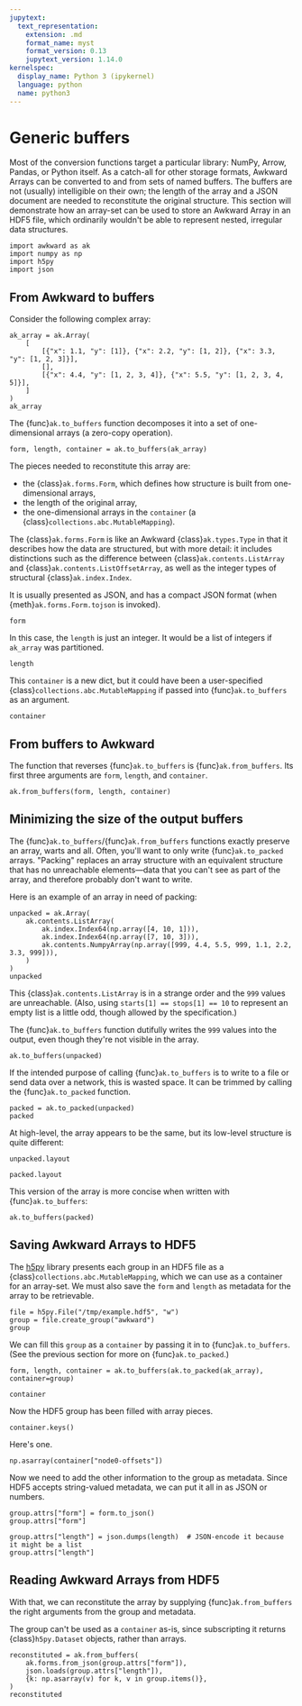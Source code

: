 ```yaml
---
jupytext:
  text_representation:
    extension: .md
    format_name: myst
    format_version: 0.13
    jupytext_version: 1.14.0
kernelspec:
  display_name: Python 3 (ipykernel)
  language: python
  name: python3
---
```


Generic buffers
===============

Most of the conversion functions target a particular library: NumPy, Arrow, Pandas, or Python itself. As a catch-all for other storage formats, Awkward Arrays can be converted to and from sets of named buffers. The buffers are not (usually) intelligible on their own; the length of the array and a JSON document are needed to reconstitute the original structure. This section will demonstrate how an array-set can be used to store an Awkward Array in an HDF5 file, which ordinarily wouldn't be able to represent nested, irregular data structures.

```{code-cell} ipython3
import awkward as ak
import numpy as np
import h5py
import json
```

From Awkward to buffers
-----------------------

Consider the following complex array:

```{code-cell} ipython3
ak_array = ak.Array(
    [
        [{"x": 1.1, "y": [1]}, {"x": 2.2, "y": [1, 2]}, {"x": 3.3, "y": [1, 2, 3]}],
        [],
        [{"x": 4.4, "y": [1, 2, 3, 4]}, {"x": 5.5, "y": [1, 2, 3, 4, 5]}],
    ]
)
ak_array
```

The {func}`ak.to_buffers` function decomposes it into a set of one-dimensional arrays (a zero-copy operation).

```{code-cell} ipython3
form, length, container = ak.to_buffers(ak_array)
```

The pieces needed to reconstitute this array are:

   * the {class}`ak.forms.Form`, which defines how structure is built from one-dimensional arrays,
   * the length of the original array,
   * the one-dimensional arrays in the `container` (a {class}`collections.abc.MutableMapping`).

The {class}`ak.forms.Form` is like an Awkward {class}`ak.types.Type` in that it describes how the data are structured, but with more detail: it includes distinctions such as the difference between {class}`ak.contents.ListArray` and {class}`ak.contents.ListOffsetArray`, as well as the integer types of structural {class}`ak.index.Index`.

It is usually presented as JSON, and has a compact JSON format (when {meth}`ak.forms.Form.tojson` is invoked).

```{code-cell} ipython3
form
```

In this case, the `length` is just an integer. It would be a list of integers if `ak_array` was partitioned.

```{code-cell} ipython3
length
```

This `container` is a new dict, but it could have been a user-specified {class}`collections.abc.MutableMapping` if passed into {func}`ak.to_buffers` as an argument.

```{code-cell} ipython3
container
```

From buffers to Awkward
-----------------------

The function that reverses {func}`ak.to_buffers` is {func}`ak.from_buffers`. Its first three arguments are `form`, `length`, and `container`.

```{code-cell} ipython3
ak.from_buffers(form, length, container)
```

Minimizing the size of the output buffers
-----------------------------------------

The {func}`ak.to_buffers`/{func}`ak.from_buffers` functions exactly preserve an array, warts and all. Often, you'll want to only write {func}`ak.to_packed` arrays. "Packing" replaces an array structure with an equivalent structure that has no unreachable elements—data that you can't see as part of the array, and therefore probably don't want to write.

Here is an example of an array in need of packing:

```{code-cell} ipython3
unpacked = ak.Array(
    ak.contents.ListArray(
        ak.index.Index64(np.array([4, 10, 1])),
        ak.index.Index64(np.array([7, 10, 3])),
        ak.contents.NumpyArray(np.array([999, 4.4, 5.5, 999, 1.1, 2.2, 3.3, 999])),
    )
)
unpacked
```

This {class}`ak.contents.ListArray` is in a strange order and the `999` values are unreachable. (Also, using `starts[1] == stops[1] == 10` to represent an empty list is a little odd, though allowed by the specification.)

The {func}`ak.to_buffers` function dutifully writes the `999` values into the output, even though they're not visible in the array.

```{code-cell} ipython3
ak.to_buffers(unpacked)
```

If the intended purpose of calling {func}`ak.to_buffers` is to write to a file or send data over a network, this is wasted space. It can be trimmed by calling the {func}`ak.to_packed` function.

```{code-cell} ipython3
packed = ak.to_packed(unpacked)
packed
```

At high-level, the array appears to be the same, but its low-level structure is quite different:

```{code-cell} ipython3
unpacked.layout
```

```{code-cell} ipython3
packed.layout
```

This version of the array is more concise when written with {func}`ak.to_buffers`:

```{code-cell} ipython3
ak.to_buffers(packed)
```

Saving Awkward Arrays to HDF5
-----------------------------

The [h5py](https://www.h5py.org/) library presents each group in an HDF5 file as a {class}`collections.abc.MutableMapping`, which we can use as a container for an array-set. We must also save the `form` and `length` as metadata for the array to be retrievable.

```{code-cell} ipython3
file = h5py.File("/tmp/example.hdf5", "w")
group = file.create_group("awkward")
group
```

We can fill this `group` as a `container` by passing it in to {func}`ak.to_buffers`. (See the previous section for more on {func}`ak.to_packed`.)

```{code-cell} ipython3
form, length, container = ak.to_buffers(ak.to_packed(ak_array), container=group)
```

```{code-cell} ipython3
container
```

Now the HDF5 group has been filled with array pieces.

```{code-cell} ipython3
container.keys()
```

Here's one.

```{code-cell} ipython3
np.asarray(container["node0-offsets"])
```

Now we need to add the other information to the group as metadata. Since HDF5 accepts string-valued metadata, we can put it all in as JSON or numbers.

```{code-cell} ipython3
group.attrs["form"] = form.to_json()
group.attrs["form"]
```

```{code-cell} ipython3
group.attrs["length"] = json.dumps(length)  # JSON-encode it because it might be a list
group.attrs["length"]
```

Reading Awkward Arrays from HDF5
--------------------------------

With that, we can reconstitute the array by supplying {func}`ak.from_buffers` the right arguments from the group and metadata.

The group can't be used as a `container` as-is, since subscripting it returns {class}`h5py.Dataset` objects, rather than arrays.

```{code-cell} ipython3
reconstituted = ak.from_buffers(
    ak.forms.from_json(group.attrs["form"]),
    json.loads(group.attrs["length"]),
    {k: np.asarray(v) for k, v in group.items()},
)
reconstituted
```
